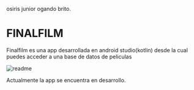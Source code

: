 osiris junior ogando brito.
#                                                                FINALFILM

Finalfilm es una app desarrollada en android studio(kotlin) desde la cual puedes acceder a una base de datos de peliculas

![readme](https://user-images.githubusercontent.com/92573970/150745687-36415e1d-a307-440d-b4c9-1c93c1d686db.png)

Actualmente la app se encuentra en desarrollo.
